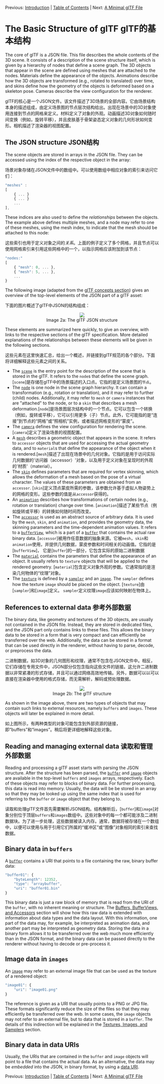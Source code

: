 Previous: [Introduction](gltfTutorial_001_Introduction.md) | [Table of Contents](README.md) | Next: [A Minimal glTF File](gltfTutorial_003_MinimalGltfFile.md)


# The Basic Structure of glTF  glTF的基本结构

The core of glTF is a JSON file. This file describes the whole contents of the 3D scene. It consists of a description of the scene structure itself, which is given by a hierarchy of nodes that define a scene graph. The 3D objects that appear in the scene are defined using meshes that are attached to the nodes. Materials define the appearance of the objects. Animations describe how the 3D objects are transformed (e.g., rotated to translated) over time, and skins define how the geometry of the objects is deformed based on a skeleton pose. Cameras describe the view configuration for the renderer.

glTF的核心是一个JSON文件。该文件描述了3D场景的全部内容。它由场景结构本身的描述组成，由定义场景图的节点层次结构给出。出现在场景中的3D对象使用连接到节点的网格来定义。材料定义了对象的外观。动画描述3D对象如何随时间变换（例如，旋转平移），并且皮肤基于骨架姿态定义对象的几何形状如何变形。相机描述了渲染器的视图配置。

## The JSON structure  JSON结构

The scene objects are stored in arrays in the JSON file. They can be accessed using the index of the respective object in the array:

场景对象存储在JSON文件中的数组中。可以使用数组中相应对象的索引来访问它们：

```javascript
"meshes" : 
[
    { ... }
    { ... }
    ...
],
```

These indices are also used to define the *relationships* between the objects. The example above defines multiple meshes, and a node may refer to one of these meshes, using the mesh index, to indicate that the mesh should be attached to this node:

这些索引也用于定义对象之间的*关系*。上面的例子定义了多个网格，并且节点可以使用网格索引来引用这些网格中的一个，以指示网格应该附加到该节点：

```javascript
"nodes:" 
[
    { "mesh": 0, ... },
    { "mesh": 5, ... },
    ...
}
```

The following image (adapted from the [glTF concepts section](https://github.com/KhronosGroup/glTF/tree/master/specification/2.0/#concepts)) gives an overview of the top-level elements of the JSON part of a glTF asset:

下面的图片概述了glTF中JSON的结构组成：

<p align="center">
<img src="images/gltfJsonStructure.png" /><br>
<a name="gltfJsonStructure-png"></a>Image 2a: The glTF JSON structure
</p>


These elements are summarized here quickly, to give an overview, with links to the respective sections of the glTF specification. More detailed explanations of the relationships between these elements will be given in the following sections.

这些元素在这里快速汇总，给出一个概述，并链接到glTF规范的各个部分。下面将详细解释这些元素之间的关系。

- The [`scene`](https://github.com/KhronosGroup/glTF/tree/master/specification/2.0/#reference-scene) is the entry point for the description of the scene that is stored in the glTF. It refers to the `node`s that define the scene graph. [`scene`]是存储在glTF中的场景描述的入口点。它指的是定义场景图的`节点`。
- The [`node`](https://github.com/KhronosGroup/glTF/tree/master/specification/2.0/#reference-node) is one node in the scene graph hierarchy. It can contain a transformation (e.g., rotation or translation), and it may refer to further (child) nodes. Additionally, it may refer to `mesh` or `camera` instances that are "attached" to the node, or to a `skin` that describes a mesh deformation.[`node`]是场景图层次结构中的一个节点。它可以包含一个转换（例如，旋转或平移），它可以引用更多（子）节点。此外，它可能指的是“连接”到节点的“网格”或“照相机”实例，或者描述网格变形的“蒙皮”。
- The [`camera`](https://github.com/KhronosGroup/glTF/tree/master/specification/2.0/#reference-camera) defines the view configuration for rendering the scene.[`camera`]定义了渲染场景的视图配置。
- A [`mesh`](https://github.com/KhronosGroup/glTF/tree/master/specification/2.0/#reference-mesh) describes a geometric object that appears in the scene. It refers to `accessor` objects that are used for accessing the actual geometry data, and to `material`s that define the appearance of the object when it is rendered.[`mesh`]描述了出现在场景中的几何对象。它指的是用于访问实际几何数据的'访问器（accessor）'对象，以及用于定义对象在呈现时的外观的'材质'（material）。
- The [`skin`](https://github.com/KhronosGroup/glTF/tree/master/specification/2.0/#reference-skin) defines parameters that are required for vertex skinning, which allows the deformation of a mesh based on the pose of a virtual character. The values of these parameters are obtained from an `accessor`. [`skin`]定义顶点蒙皮所需的参数，该参数允许基于虚拟人物姿势上的网格的变形。这些参数的值是从`accessor`获得的。
- An [`animation`](https://github.com/KhronosGroup/glTF/tree/master/specification/2.0/#reference-animation) describes how transformations of certain nodes (e.g., rotation or translation) change over time. [`animation`]描述了某些节点（例如旋转或平移）的转换如何随时间而改变。
- The [`accessor`](https://github.com/KhronosGroup/glTF/tree/master/specification/2.0/#reference-accessor) is used as an abstract source of arbitrary data. It is used by the `mesh`, `skin`, and `animation`, and provides the geometry data, the skinning parameters and the time-dependent animation values. It refers to a [`bufferView`](https://github.com/KhronosGroup/glTF/tree/master/specification/2.0/#reference-bufferView), which is a part of a [`buffer`](https://github.com/KhronosGroup/glTF/tree/master/specification/2.0/#reference-buffer) that contains the actual raw binary data.
 [`accessor`]被用作任意数据的抽象来源。它被`mesh`，`skin`和`animation`使用，并提供几何数据，蒙皮参数和时间相关的动画值。它指的是[`bufferView`]，   它是[`buffer`]的一部分，它包含实际的原始二进制数据
- The [`material`](https://github.com/KhronosGroup/glTF/tree/master/specification/2.0/#reference-material) contains the parameters that define the appearance of an object. It usually refers to `texture` objects that will be applied to the rendered geometry.
[`material`]包含定义对象外观的参数。它通常指的是渲染几何物体的“纹理”对象。
- The [`texture`](https://github.com/KhronosGroup/glTF/tree/master/specification/2.0/#reference-texture) is defined by a [`sampler`](https://github.com/KhronosGroup/glTF/tree/master/specification/2.0/#reference-sampler) and an [`image`](https://github.com/KhronosGroup/glTF/tree/master/specification/2.0/#reference-image). The `sampler` defines how the texture `image` should be placed on the object.   [`texture`]由[`sampler`]和[`image`]定义。 `sampler`定义纹理`image`应该如何映射在物体上。




## References to external data  参考外部数据

The binary data, like geometry and textures of the 3D objects, are usually not contained in the JSON file. Instead, they are stored in dedicated files, and the JSON part only contains links to these files. This allows the binary data to be stored in a form that is very compact and can efficiently be transferred over the web. Additionally, the data can be stored in a format that can be used directly in the renderer, without having to parse, decode, or preprocess the data.    

二进制数据，如3D对象的几何图形和纹理，通常不包含在JSON文件中。相反，它们存储在专用文件中，JSON部分仅包含指向这些文件的链接。这允许二进制数据以非常紧凑的形式存储，并且可以通过网络高效地传输。另外，数据可以以可以直接在渲染器中使用的格式存储，而无需解析，解码或预处理数据。

<p align="center">
<img src="images/gltfStructure.png" /><br>
<a name="gltfStructure-png"></a>Image 2b: The glTF structure
</p>

As shown in the image above, there are two types of objects that may contain such links to external resources, namely `buffers` and `images`. These objects will later be explained in more detail.

如上图所示，有两种类型的对象可能包含到外部资源的链接，即“buffers”和“images”。稍后将更详细地解释这些对象。



## Reading and managing external data  读取和管理外部数据

Reading and processing a glTF asset starts with parsing the JSON structure. After the structure has been parsed, the [`buffer`](https://github.com/KhronosGroup/glTF/tree/master/specification/2.0/#reference-buffer) and [`image`](https://github.com/KhronosGroup/glTF/tree/master/specification/2.0/#reference-image) objects are available in the top-level `buffers` and `images` arrays, respectively. Each of these objects may refer to blocks of binary data. For further processing, this data is read into memory. Usually, the data will be be stored in an array so that they may be looked up using the same index that is used for referring to the `buffer` or `image` object that they belong to. 

读取和处理glTF文件首先需要解析JSON结构。结构解析后，[`buffer`]和[`image`]对象分别位于顶层`buffers`和`images`数组中。这些对象中的每一个都可能涉及二进制数据块。为了进一步处理，这些数据被读入内存。通常，数据将被存储在一个数组中，以便可以使用与用于引用它们所属的“缓冲区”或“图像”对象相同的索引来查找数据。


## Binary data in `buffers`

A [`buffer`](https://github.com/KhronosGroup/glTF/tree/master/specification/2.0/#reference-buffer) contains a URI that points to a file containing the raw, binary buffer data:

```javascript
"buffer01": {
    "byteLength": 12352,
    "type": "arraybuffer",
    "uri": "buffer01.bin"
}
```

This binary data is just a raw block of memory that is read from the URI of the `buffer`, with no inherent meaning or structure. The [Buffers, BufferViews, and Accessors](gltfTutorial_005_BuffersBufferViewsAccessors.md) section will show how this raw data is extended with information about data types and the data layout. With this information, one part of the data may, for example, be interpreted as animation data, and another part may be interpreted as geometry data. Storing the data in a binary form allows it to be transferred over the web much more efficiently than in the JSON format, and the binary data can be passed directly to the renderer without having to decode or pre-process it. 



## Image data in `images`

An [`image`](https://github.com/KhronosGroup/glTF/tree/master/specification/2.0/#reference-image) may refer to an external image file that can be used as the texture of a rendered object:

```javascript
"image01": {
    "uri": "image01.png"
}
```

The reference is given as a URI that usually points to a PNG or JPG file. These formats significantly reduce the size of the files so that they may efficiently be transferred over the web. In some cases, the `image` objects may not refer to an external file, but to data that is stored in a `buffer`. The details of this indirection will be explained in the [Textures, Images, and Samplers](gltfTutorial_016_TexturesImagesSamplers.md) section. 




## Binary data in data URIs

Usually, the URIs that are contained in the `buffer` and `image` objects will point to a file that contains the actual data. As an alternative, the data may be *embedded* into the JSON, in binary format, by using a [data URI](https://developer.mozilla.org/en-US/docs/Web/HTTP/Basics_of_HTTP/Data_URIs).


Previous: [Introduction](gltfTutorial_001_Introduction.md) | [Table of Contents](README.md) | Next: [A Minimal glTF File](gltfTutorial_003_MinimalGltfFile.md)
